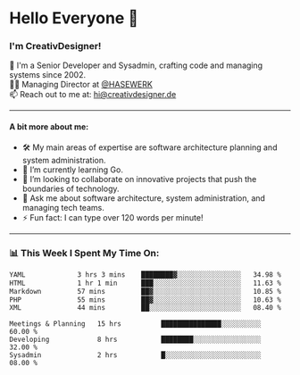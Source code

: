 # Hello Everyone 👋

### I'm CreativDesigner!

🔭 I'm a Senior Developer and Sysadmin, crafting code and managing systems since 2002.  
👨‍💼 Managing Director at [@HASEWERK](https://github.com/HASEWERK)  
📫 Reach out to me at: [hi@creativdesigner.de](mailto:hi@creativdesigner.de)  

---

#### A bit more about me:

- 🛠 My main areas of expertise are software architecture planning and system administration.
- 🌱 I’m currently learning Go.
- 👯 I’m looking to collaborate on innovative projects that push the boundaries of technology.
- 💬 Ask me about software architecture, system administration, and managing tech teams.
- ⚡ Fun fact: I can type over 120 words per minute!  

---

### 📊 **This Week I Spent My Time On:**

<!--START_SECTION:waka-->

```txt
YAML             3 hrs 3 mins    ████████▓░░░░░░░░░░░░░░░░   34.98 %
HTML             1 hr 1 min      ███░░░░░░░░░░░░░░░░░░░░░░   11.63 %
Markdown         57 mins         ██▓░░░░░░░░░░░░░░░░░░░░░░   10.85 %
PHP              55 mins         ██▓░░░░░░░░░░░░░░░░░░░░░░   10.63 %
XML              44 mins         ██░░░░░░░░░░░░░░░░░░░░░░░   08.40 %
```

<!--END_SECTION:waka-->

```text
Meetings & Planning   15 hrs          ███████████████░░░░░░░░░░   60.00 % 
Developing            8 hrs           ████████░░░░░░░░░░░░░░░░░   32.00 % 
Sysadmin              2 hrs           █░░░░░░░░░░░░░░░░░░░░░░░░   08.00 %

